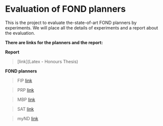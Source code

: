 # Evaluation of FOND planners

This is the project to evaluate the-state-of-art FOND planners by experiments. We will place all the details of experiments and a report about the evaluation.

**There are links for the planners and the report:**

**Report**
>[link](Latex - Honours Thesis)

**FOND planners**
>FIP [link](Experiment/FIP)

>PRP [link](Experiment/PRP)

>MBP [link](Experiment/MBP)

>SAT [link](Experiment/SAT)

>myND [link](Experiment/myND)

